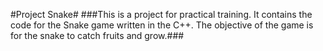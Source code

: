 #Project Snake#
###This is a project for practical training. It contains the code for the Snake game written in the C++. The objective of the game is for the snake to catch fruits and grow.###
